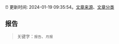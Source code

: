 :alarm_clock: 更新时间: 2024-01-19 09:35:54。[文章来源](/README.md)、[文章分类](/TAGS.md)

## 报告


> 关键字：`报告`、`月报`



